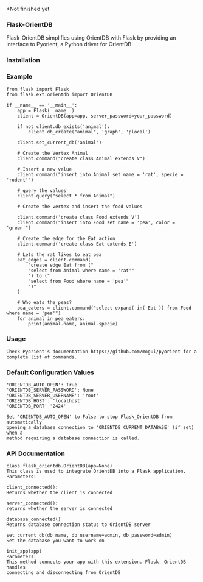 *Not finished yet

<h3>Flask-OrientDB</h3>
Flask-OrientDB simplifies using OrientDB with Flask by providing an interface to Pyorient, 
a Python driver for OrientDB.

### Installation

### Example 


    from flask import Flask
    from flask.ext.orientdb import OrientDB
    
    if __name__ == '__main__':
        app = Flask(__name__)
        client = OrientDB(app=app, server_password=your_password)
        
        if not client.db_exists('animal'):
            client.db_create("animal", 'graph', 'plocal')
    
        client.set_current_db('animal')
    
        # Create the Vertex Animal
        client.command("create class Animal extends V")
    
        # Insert a new value
        client.command("insert into Animal set name = 'rat', specie = 'rodent'")
    
        # query the values
        client.query("select * from Animal")
    
        # Create the vertex and insert the food values
    
        client.command('create class Food extends V')
        client.command("insert into Food set name = 'pea', color = 'green'")
    
        # Create the edge for the Eat action
        client.command('create class Eat extends E')
    
        # Lets the rat likes to eat pea
        eat_edges = client.command(
            "create edge Eat from ("
            "select from Animal where name = 'rat'"
            ") to ("
            "select from Food where name = 'pea'"
            ")"
        )
    
        # Who eats the peas?
        pea_eaters = client.command("select expand( in( Eat )) from Food where name = 'pea'")
        for animal in pea_eaters:
            print(animal.name, animal.specie)

### Usage
    Check Pyorient's documentation https://github.com/mogui/pyorient for a
    complete list of commands.

### Default Configuration Values
    'ORIENTDB_AUTO_OPEN': True
    'ORIENTDB_SERVER_PASSWORD': None
    'ORIENTDB_SERVER_USERNAME': 'root'
    'ORIENTDB_HOST': 'localhost'
    'ORIENTDB_PORT' '2424' 
    
    Set 'ORIENTDB_AUTO_OPEN' to False to stop Flask_OrientDB from automatically
    opening a database connection to 'ORIENTDB_CURRENT_DATABASE' (if set) when a
    method requiring a database connection is called.
    
### API Documentation
    class flask_orientdb.OrientDB(app=None)
    This class is used to integrate OrientDB into a Flask application.
    Parameters:	
    
    client_connected():
    Returns whether the client is connected
    
    server_connected():
    returns whether the server is connected
    
    database_connected()
    Returns database connection status to OrientDB server
    
    set_current_db(db_name, db_username=admin, db_password=admin)
    Set the database you want to work on
    
    init_app(app)
    Parameters:	
    This method connects your app with this extension. Flask- OrientDB handles 
    connecting and disconnecting from OrientDB
